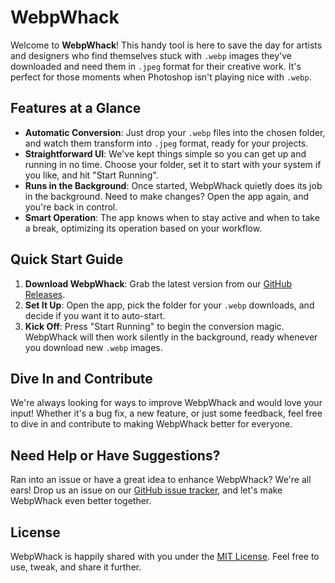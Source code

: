 # WebpWhack

Welcome to **WebpWhack**! This handy tool is here to save the day for artists and designers who find themselves stuck with `.webp` images they've downloaded and need them in `.jpeg` format for their creative work. It's perfect for those moments when Photoshop isn't playing nice with `.webp`.

## Features at a Glance

- **Automatic Conversion**: Just drop your `.webp` files into the chosen folder, and watch them transform into `.jpeg` format, ready for your projects.
- **Straightforward UI**: We've kept things simple so you can get up and running in no time. Choose your folder, set it to start with your system if you like, and hit "Start Running".
- **Runs in the Background**: Once started, WebpWhack quietly does its job in the background. Need to make changes? Open the app again, and you're back in control.
- **Smart Operation**: The app knows when to stay active and when to take a break, optimizing its operation based on your workflow.

## Quick Start Guide

1. **Download WebpWhack**: Grab the latest version from our [GitHub Releases](#).
2. **Set It Up**: Open the app, pick the folder for your `.webp` downloads, and decide if you want it to auto-start.
3. **Kick Off**: Press "Start Running" to begin the conversion magic. WebpWhack will then work silently in the background, ready whenever you download new `.webp` images.

## Dive In and Contribute

We're always looking for ways to improve WebpWhack and would love your input! Whether it's a bug fix, a new feature, or just some feedback, feel free to dive in and contribute to making WebpWhack better for everyone.

## Need Help or Have Suggestions?

Ran into an issue or have a great idea to enhance WebpWhack? We're all ears! Drop us an issue on our [GitHub issue tracker](https://github.com/pierott/webpwhack/issues), and let's make WebpWhack even better together.

## License

WebpWhack is happily shared with you under the [MIT License](WebpWhack/LICENSE). Feel free to use, tweak, and share it further.
